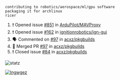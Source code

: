 ```
contributing to robotics/aerospace/ml/gpu software
packaging it for archlinux
ricer
```

<!--START_SECTION:activity-->
1. ❗️ Opened issue [#851](https://github.com/ArduPilot/MAVProxy/issues/851) in [ArduPilot/MAVProxy](https://github.com/ArduPilot/MAVProxy)
2. ❗️ Opened issue [#162](https://github.com/ignitionrobotics/ign-gui/issues/162) in [ignitionrobotics/ign-gui](https://github.com/ignitionrobotics/ign-gui)
3. 🗣 Commented on [#97](https://github.com/acxz/pkgbuilds/issues/97) in [acxz/pkgbuilds](https://github.com/acxz/pkgbuilds)
4. 🎉 Merged PR [#97](https://github.com/acxz/pkgbuilds/pull/97) in [acxz/pkgbuilds](https://github.com/acxz/pkgbuilds)
5. ❗️ Closed issue [#84](https://github.com/acxz/pkgbuilds/issues/84) in [acxz/pkgbuilds](https://github.com/acxz/pkgbuilds)
<!--END_SECTION:activity-->


![statz](https://github-readme-stats.vercel.app/api?username=acxz&include_all_commits=true&show_icons=true)

[![lngwgez](https://github-readme-stats.vercel.app/api/top-langs/?username=acxz&layout=compact)](https://github.com/acxz/github-readme-stats)


<!--
**acxz/acxz** is a ✨ _special_ ✨ repository because its `README.md` (this file) appears on your GitHub profile.

Here are some ideas to get you started:

- 🔭 I’m currently working on ...
- 🌱 I’m currently learning ...
- 👯 I’m looking to collaborate on ...
- 🤔 I’m looking for help with ...
- 💬 Ask me about ...
- 📫 How to reach me: ...
- 😄 Pronouns: ...
- ⚡ Fun fact: ...
-->
